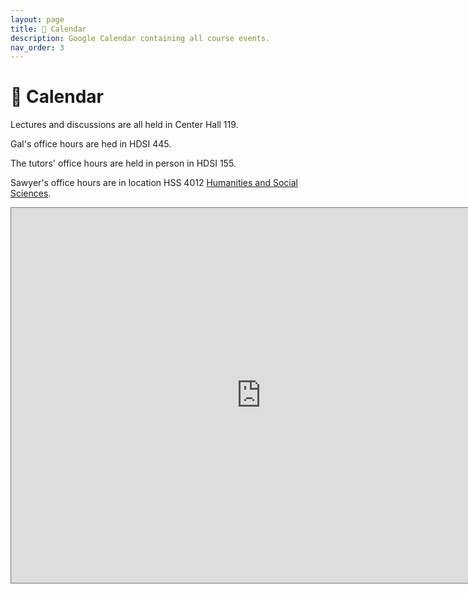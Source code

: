 ```yaml
---
layout: page
title: 📆 Calendar
description: Google Calendar containing all course events.
nav_order: 3
---
```


# 📆 Calendar

Lectures and discussions are all held in Center Hall 119.

Gal's office hours are hed in HDSI 445.

 The tutors' office hours are held in person in HDSI 155. 

Sawyer's office hours are in location HSS 4012 [Humanities and Social Sciences](https://map.concept3d.com/?id=1005#!m/237181?share).

<iframe src="https://calendar.google.com/calendar/embed?height=600&wkst=2&ctz=America%2FLos_Angeles&showTitle=0&showCalendars=0&showTabs=0&mode=WEEK&src=Y181YmQ4NjRiMGY5ZDhiYTRlNzQzZGNjMWNjMTBiNmM4ZTNjMDdiNjMxYjcxNmExODNhMWZmYWQ0YjVjNTBkNTk3QGdyb3VwLmNhbGVuZGFyLmdvb2dsZS5jb20&color=%238e24aa" style="border:solid 1px #777" width="800" height="600" frameborder="0" scrolling="no"></iframe>

